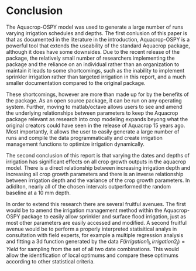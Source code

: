 # Conclusion

The Aquacrop-OSPY model was used to generate a large number of runs varying irrigation schedules and depths. The first conlusion of this paper is that as documented in the literature in the introduction, Aquacrop-OSPY is a powerful tool that extends the useability of the standard Aquacrop package, although it does have some downsides. Due to the recent release of the package, the relatively small number of researchers implementing the package and the reliance on an individual rather than an organization to maintain it leads to some shortcomings, such as the inability to implement sprinkler irrigation rather than targeted irrigation in this report, and a much smaller documentation compared to the original package. 

These shortcomings, however are more than made up for by the benefits of the package. As an open source package, it can be run on any operating system. Further, moving to matlab/octave allows users to see and amend the underlying relationships between parameters to keep the Aquacrop package relevant as research into crop modeling expands beyong what the original creators could have seen in the release of Aquacrop 15 years ago. Most importantly, it allows the user to easily generate a large number of runs and compile the data programmatically and create irrigation management functions to optimize irrigation dynamically.

The second conclusion of this report is that varying the dates and depths of irrigation has significant effects on all crop growth outputs in the aquacrop model. There is a direct relationship between increasing irrigation depth and increasing all crop growth parameters and there is an inverse relationship between irrigation depth and the variance of the crop growth parameters. In adiditon, nearly all of the chosen intervals outperformed the random baseline at a 10 mm depth.

In order to extend this research there are several fruitful avenues. The first would be to amend the irrigation management method within the Aquacrop-OSPY package to easily allow sprinkler and surface flood irrigation, just as most other parameters are easily accessed and modified. A second fruitful avenue would be to perform a properly interpreted statisitical analys in consultation with field experts, for example a multiple regression analysis and fitting a 3d function generated by the data $F(irrigation1_i, irrigation2_j) = Yield$ for sampling from the set of all two date combinations. This would allow the identification of local optimums and compare these optimums according to other statistical criteria.

```{bibliography}
```